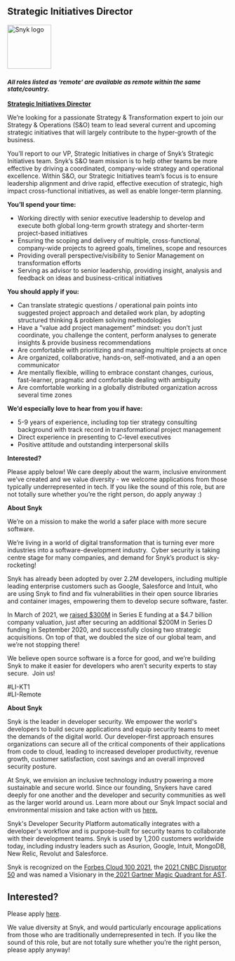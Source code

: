Strategic Initiatives Director
---

<img src="https://res.cloudinary.com/snyk/image/upload/v1537345894/press-kit/brand/logo-black.png" width="100" alt="Snyk logo" />

<h3><em><strong><sub>All roles listed as ‘remote’ are available as remote within the same state/country.</sub></strong></em></h3>
<p><span style="text-decoration: underline;"><strong>Strategic Initiatives Director</strong></span></p>
<p><span style="font-weight: 400;">We’re looking for a passionate Strategy &amp; Transformation expert to join our Strategy &amp; Operations (S&amp;O) team to lead several current and upcoming strategic initiatives that will largely contribute to the hyper-growth of the business.</span></p>
<p><span style="font-weight: 400;">You’ll report to our VP, Strategic Initiatives in charge of Snyk’s Strategic Initiatives team. Snyk’s S&amp;O team mission is to help other teams be more effective by driving a coordinated, company-wide strategy and operational excellence. Within S&amp;O, our Strategic Initiatives team’s focus is to ensure leadership alignment and drive rapid, effective execution of strategic, high impact cross-functional initiatives, as well as enable longer-term planning.</span></p>
<p><strong>You’ll spend your time:</strong></p>
<ul>
<li style="font-weight: 400;"><span style="font-weight: 400;">Working directly with senior executive leadership to develop and execute both global long-term growth strategy and shorter-term project-based initiatives</span></li>
<li style="font-weight: 400;"><span style="font-weight: 400;">Ensuring the scoping and delivery of multiple, cross-functional, company-wide projects to agreed goals, timelines, scope and resources</span></li>
<li style="font-weight: 400;"><span style="font-weight: 400;">Providing overall perspective/visibility to Senior Management on transformation efforts</span></li>
<li style="font-weight: 400;"><span style="font-weight: 400;">Serving as advisor to senior leadership, providing insight, analysis and feedback on ideas and business-critical initiatives</span></li>
</ul>
<p><strong>You should apply if you:</strong></p>
<ul>
<li style="font-weight: 400;"><span style="font-weight: 400;">Can translate strategic questions / operational pain points into suggested project approach and detailed work plan, by adopting structured thinking &amp; problem solving methodologies</span></li>
<li style="font-weight: 400;"><span style="font-weight: 400;">Have a “value add project management” mindset: you don’t just coordinate, you challenge the content, perform analyses to generate insights &amp; provide business recommendations&nbsp;&nbsp;</span></li>
<li style="font-weight: 400;"><span style="font-weight: 400;">Are comfortable with prioritizing and managing multiple projects at once</span></li>
<li style="font-weight: 400;"><span style="font-weight: 400;">Are organized, collaborative, hands-on, self-motivated, and a an open communicator</span></li>
<li style="font-weight: 400;"><span style="font-weight: 400;">Are mentally flexible, willing to embrace constant changes, curious, fast-learner, pragmatic and comfortable dealing with ambiguity</span></li>
<li style="font-weight: 400;"><span style="font-weight: 400;">Are comfortable working in a globally distributed organization across several time zones</span></li>
</ul>
<p><strong>We’d especially love to hear from you if have:</strong></p>
<ul>
<li style="font-weight: 400;"><span style="font-weight: 400;">5-9 years of experience, including top tier strategy consulting background with track record in transformational project management</span></li>
<li style="font-weight: 400;"><span style="font-weight: 400;">Direct experience in presenting to C-level executives</span></li>
<li style="font-weight: 400;"><span style="font-weight: 400;">Positive attitude and outstanding interpersonal skills</span></li>
</ul>
<p><strong>Interested?</strong></p>
<p><span style="font-weight: 400;">Please apply below! We care deeply about the warm, inclusive environment we’ve created and we value diversity - we welcome applications from those typically underrepresented in tech. If you like the sound of this role, but are not totally sure whether you’re the right person, do apply anyway :)</span></p>
<p class="p1"><span class="s1"><strong>About Snyk</strong></span></p>
<p><span style="font-weight: 400;">We’re on a mission to make the world a safer place with more secure software.</span></p>
<p><span style="font-weight: 400;">We’re living in a world of digital transformation that is turning ever more industries into a software-development industry.&nbsp; Cyber security is taking centre stage for many companies, and demand for Snyk’s product is sky-rocketing!&nbsp;&nbsp;</span></p>
<p><span style="font-weight: 400;">Snyk has already been adopted by over 2.2M developers, including multiple leading enterprise customers such as Google, Salesforce and Intuit, who are using Snyk to find and fix vulnerabilities in their open source libraries and container images, empowering them to develop secure software, faster.</span></p>
<p><span style="font-weight: 400;">In March of 2021, we <a href="https://snyk.io/news/snyk-advances-developer-first-security-with-series-e-investment/" target="_blank">raised $300M</a> in Series E funding at a $4.7 billion company valuation, just after securing an additional $200M in Series D funding in September 2020, and successfully closing two strategic acquisitions. On top of that, we doubled the size of our global team, and we’re not stopping there!&nbsp;&nbsp;</span></p>
<p><span style="font-weight: 400;">We believe open source software is a force for good, and we’re building Snyk to make it easier for developers who aren’t security experts to stay secure.&nbsp; Join us!</span></p>
<p><span style="font-weight: 400;">#LI-KT1 <br>#LI-Remote</span></p><div class="content-conclusion"><p><strong>About Snyk</strong></p>
<p><span style="font-weight: 400;">Snyk is the leader in developer security. We empower the world's developers to build secure applications and equip security teams to meet the demands of the digital world. Our developer-first approach ensures organizations can secure all of the critical components of their applications from code to cloud, leading to increased developer productivity, revenue growth, customer satisfaction, cost savings and an overall improved security posture.&nbsp;</span></p>
<p><span style="font-weight: 400;">At Snyk, we envision an inclusive technology industry powering a more sustainable and secure world.</span> <span style="font-weight: 400;">Since our founding, Snykers have cared deeply for one another and the developer and security communities as well as the larger world around us. Learn more about our Snyk Impact social and environmental mission and take action with us </span><a href="https://snyk.io/about/snyk-impact/"><span style="font-weight: 400;">here.</span></a></p>
<p><span style="font-weight: 400;">Snyk's Developer Security Platform automatically integrates with a developer's workflow and is purpose-built for security teams to collaborate with their development teams. Snyk is used by 1,200 customers worldwide today, including industry leaders such as Asurion, Google, Intuit, MongoDB, New Relic, Revolut and Salesforce.</span></p>
<p><span style="font-weight: 400;">Snyk is recognized on the </span><a href="https://www.forbes.com/cloud100/#6f24b5ba5f94"><span style="font-weight: 400;">Forbes Cloud 100 2021</span></a><span style="font-weight: 400;">, the </span><a href="https://www.cnbc.com/2021/05/25/these-are-the-2021-cnbc-disruptor-50-companies.html"><span style="font-weight: 400;">2021 CNBC Disruptor 50</span></a><span style="font-weight: 400;"> and was named a Visionary in the</span><a href="https://snyk.io/blog/snyk-visionary-2021-gartner-magic-quadrant-for-ast/"><span style="font-weight: 400;"> 2021 Gartner Magic Quadrant for AST</span></a><span style="font-weight: 400;">.</span></p></div>

Interested?
---

Please apply [here](https://boards.greenhouse.io/snyk/jobs/5869974002#app).

We value diversity at Snyk, and would particularly encourage applications from those who are traditionally underrepresented in tech.
If you like the sound of this role, but are not totally sure whether you’re the right person, please apply anyway!
